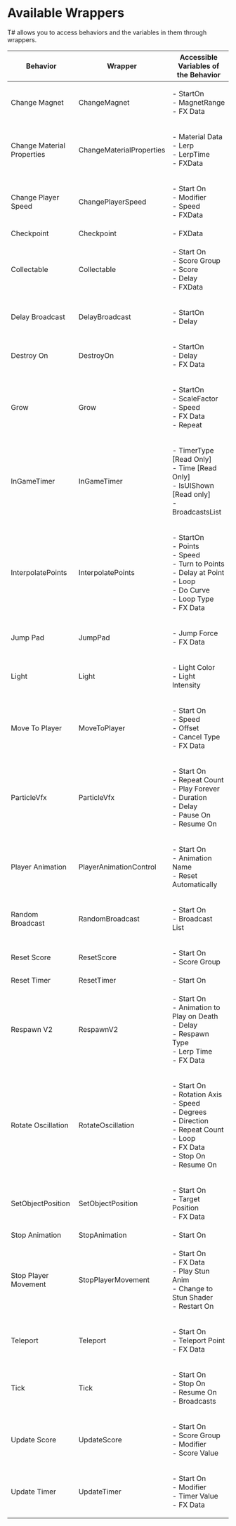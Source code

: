 # Available Wrappers

T# allows you to access behaviors and the variables in them through wrappers.

| Behavior                   | Wrapper                  | Accessible Variables of the Behavior                                                                                                             |
| -------------------------- | ------------------------ | ------------------------------------------------------------------------------------------------------------------------------------------------ |
| Change Magnet              | ChangeMagnet             | <p>- StartOn<br>- MagnetRange<br>- FX Data</p>                                                                                                   |
| Change Material Properties | ChangeMaterialProperties | <p>- Material Data<br>- Lerp<br>- LerpTime<br>- FXData</p>                                                                                       |
| Change Player Speed        | ChangePlayerSpeed        | <p>- Start On<br>- Modifier<br>- Speed<br>- FXData</p>                                                                                           |
| Checkpoint                 | Checkpoint               | - FXData                                                                                                                                         |
| Collectable                | Collectable              | <p>- Start On<br>- Score Group<br>- Score<br>- Delay<br>- FXData</p>                                                                             |
| Delay Broadcast            | DelayBroadcast           | <p>- StartOn<br>- Delay</p>                                                                                                                      |
| Destroy On                 | DestroyOn                | <p>- StartOn<br>- Delay<br>- FX Data</p>                                                                                                         |
| Grow                       | Grow                     | <p>- StartOn<br>- ScaleFactor<br>- Speed<br>- FX Data<br>- Repeat</p>                                                                            |
| InGameTimer                | InGameTimer              | <p>- TimerType [Read Only]<br>- Time [Read Only]<br>- IsUIShown [Read only]<br>- BroadcastsList</p>                                              |
| InterpolatePoints          | InterpolatePoints        | <p>- StartOn<br>- Points<br>- Speed<br>- Turn to Points<br>- Delay at Point<br>- Loop<br>- Do Curve<br>- Loop Type<br>- FX Data</p>              |
| Jump Pad                   | JumpPad                  | <p>- Jump Force<br>- FX Data</p>                                                                                                                 |
| Light                      | Light                    | <p>- Light Color<br>- Light Intensity</p>                                                                                                        |
| Move To Player             | MoveToPlayer             | <p>- Start On<br>- Speed<br>- Offset<br>- Cancel Type<br>- FX Data</p>                                                                           |
| ParticleVfx                | ParticleVfx              | <p>- Start On<br>- Repeat Count<br>- Play Forever<br>- Duration<br>- Delay<br>- Pause On<br>- Resume On</p>                                      |
| Player Animation           | PlayerAnimationControl   | <p>- Start On<br>- Animation Name<br>- Reset Automatically</p>                                                                                   |
| Random Broadcast           | RandomBroadcast          | <p>- Start On<br>- Broadcast List</p>                                                                                                            |
| Reset Score                | ResetScore               | <p>- Start On<br>- Score Group</p>                                                                                                               |
| Reset Timer                | ResetTimer               | - Start On                                                                                                                                       |
| Respawn V2                 | RespawnV2                | <p>- Start On<br>- Animation to Play on Death<br>- Delay<br>- Respawn Type<br>- Lerp Time<br>- FX Data</p>                                       |
| Rotate Oscillation         | RotateOscillation        | <p>- Start On<br>- Rotation Axis<br>- Speed<br>- Degrees<br>- Direction<br>- Repeat Count<br>- Loop<br>- FX Data<br>- Stop On<br>- Resume On</p> |
| SetObjectPosition          | SetObjectPosition        | <p>- Start On<br>- Target Position<br>- FX Data</p>                                                                                              |
| Stop Animation             | StopAnimation            | - Start On                                                                                                                                       |
| Stop Player Movement       | StopPlayerMovement       | <p>- Start On<br>- FX Data<br>- Play Stun Anim<br>- Change to Stun Shader<br>- Restart On</p>                                                    |
| Teleport                   | Teleport                 | <p>- Start On<br>- Teleport Point<br>- FX Data</p>                                                                                               |
| Tick                       | Tick                     | <p>- Start On<br>- Stop On<br>- Resume On<br>- Broadcasts</p>                                                                                    |
| Update Score               | UpdateScore              | <p>- Start On<br>- Score Group<br>- Modifier<br>- Score Value</p>                                                                                |
| Update Timer               | UpdateTimer              | <p>- Start On<br>- Modifier<br>- Timer Value<br>- FX Data</p>                                                                                    |

